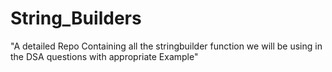 # String_Builders
"A detailed Repo Containing all the stringbuilder function we will be using in the DSA questions with appropriate Example"
